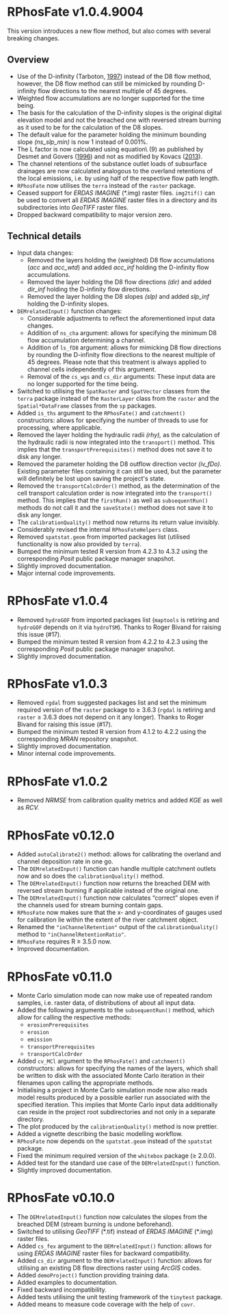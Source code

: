 # RPhosFate v1.0.4.9004

This version introduces a new flow method, but also comes with several breaking changes.

## Overview

* Use of the D-infinity (Tarboton, [1997](https://doi.org/10.1029/96WR03137)) instead of the D8 flow method, however, the D8 flow method can still be mimicked by rounding D-infinity flow directions to the nearest multiple of 45 degrees.
* Weighted flow accumulations are no longer supported for the time being.
* The basis for the calculation of the D-infinity slopes is the original digital elevation model and not the breached one with reversed stream burning as it used to be for the calculation of the D8 slopes.
* The default value for the parameter holding the minimum bounding slope _(ns\_slp_min)_ is now 1 instead of 0.001%.
* The L factor is now calculated using equation\ (9) as published by Desmet and Govers ([1996](https://www.jswconline.org/content/51/5/427)) and not as modified by Kovacs ([2013](http://hdl.handle.net/20.500.12708/9468)).
* The channel retentions of the substance outlet loads of subsurface drainages are now calculated analogous to the overland retentions of the local emissions, i.e. by using half of the respective flow path length.
* `RPhosFate` now utilises the `terra` instead of the `raster` package.
* Ceased support for _ERDAS IMAGINE_ (\*.img) raster files. `img2tif()` can be used to convert all _ERDAS IMAGINE_ raster files in a directory and its subdirectories into _GeoTIFF_ raster files.
* Dropped backward compatibility to major version zero.

## Technical details

* Input data changes:
  * Removed the layers holding the (weighted) D8 flow accumulations (_acc_ and _acc\_wtd_) and added _acc\_inf_ holding the D-infinity flow accumulations.
  * Removed the layer holding the D8 flow directions _(dir)_ and added _dir\_inf_ holding the D-infinity flow directions.
  * Removed the layer holding the D8 slopes _(slp)_ and added _slp\_inf_ holding the D-infinity slopes.
* `DEMrelatedInput()` function changes:
  * Considerable adjustments to reflect the aforementioned input data changes.
  * Addition of `ns_cha` argument: allows for specifying the minimum D8 flow accumulation determining a channel.
  * Addition of `ls_fD8` argument: allows for mimicking D8 flow directions by rounding the D-infinity flow directions to the nearest multiple of 45 degrees. Please note that this treatment is always applied to channel cells independently of this argument.
  * Removal of the `cs_wgs` and `cs_dir` arguments: These input data are no longer supported for the time being.
* Switched to utilising the `SpatRaster` and `SpatVector` classes from the `terra` package instead of the `RasterLayer` class from the `raster` and the `Spatial*DataFrame` classes from the `sp` packages.
* Added `is_ths` argument to the `RPhosFate()` and `catchment()` constructors: allows for specifying the number of threads to use for processing, where applicable.
* Removed the layer holding the hydraulic radii _(rhy),_ as the calculation of the hydraulic radii is now integrated into the `transport()` method. This implies that the `transportPrerequisites()` method does not save it to disk any longer.
* Removed the parameter holding the D8 outflow direction vector _(iv\_fDo)._ Existing parameter files containing it can still be used, but the parameter will definitely be lost upon saving the project's state.
* Removed the `transportCalcOrder()` method, as the determination of the cell transport calculation order is now integrated into the `transport()` method. This implies that the `firstRun()` as well as `subsequentRun()` methods do not call it and the `saveState()` method does not save it to disk any longer.
* The `calibrationQuality()` method now returns its return value invisibly.
* Considerably revised the internal `RPhosFateHelpers` class.
* Removed `spatstat.geom` from imported packages list (utilised functionality is now also provided by `terra`).
* Bumped the minimum tested R version from 4.2.3 to 4.3.2 using the corresponding _Posit_ public package manager snapshot.
* Slightly improved documentation.
* Major internal code improvements.

# RPhosFate v1.0.4

* Removed `hydroGOF` from imported packages list (`maptools` is retiring and `hydroGOF` depends on it via `hydroTSM`). Thanks to Roger Bivand for raising this issue (#17).
* Bumped the minimum tested R version from 4.2.2 to 4.2.3 using the corresponding _Posit_ public package manager snapshot.
* Slightly improved documentation.

# RPhosFate v1.0.3

* Removed `rgdal` from suggested packages list and set the minimum required version of the `raster` package to ≥ 3.6.3 (`rgdal` is retiring and `raster` ≥ 3.6.3 does not depend on it any longer). Thanks to Roger Bivand for raising this issue (#17).
* Bumped the minimum tested R version from 4.1.2 to 4.2.2 using the corresponding _MRAN_ repository snapshot.
* Slightly improved documentation.
* Minor internal code improvements.

# RPhosFate v1.0.2

* Removed _NRMSE_ from calibration quality metrics and added _KGE_ as well as _RCV._

# RPhosFate v0.12.0

* Added `autoCalibrate2()` method: allows for calibrating the overland and channel deposition rate in one go.
* The `DEMrelatedInput()` function can handle multiple catchment outlets now and so does the `calibrationQuality()` method.
* The `DEMrelatedInput()` function now returns the breached DEM with reversed stream burning if applicable instead of the original one.
* The `DEMrelatedInput()` function now calculates “correct” slopes even if the channels used for stream burning contain gaps.
* `RPhosFate` now makes sure that the x- and y-coordinates of gauges used for calibration lie within the extent of the river catchment object.
* Renamed the `"inChannelRetention"` output of the `calibrationQuality()` method to `"inChannelRetentionRatio"`.
* `RPhosFate` requires R ≥ 3.5.0 now.
* Improved documentation.

# RPhosFate v0.11.0

* Monte Carlo simulation mode can now make use of repeated random samples, i.e. raster data, of distributions of about all input data.
* Added the following arguments to the `subsequentRun()` method, which allow for calling the respective methods:
  * `erosionPrerequisites`
  * `erosion`
  * `emission`
  * `transportPrerequisites`
  * `transportCalcOrder`
* Added `cv_MCl` argument to the `RPhosFate()` and `catchment()` constructors: allows for specifying the names of the layers, which shall be written to disk with the associated Monte Carlo iteration in their filenames upon calling the appropriate methods.
* Initialising a project in Monte Carlo simulation mode now also reads model results produced by a possible earlier run associated with the specified iteration. This implies that Monte Carlo input data additionally can reside in the project root subdirectories and not only in a separate directory.
* The plot produced by the `calibrationQuality()` method is now prettier.
* Added a vignette describing the basic modelling workflow.
* `RPhosFate` now depends on the `spatstat.geom` instead of the `spatstat` package.
* Fixed the minimum required version of the `whitebox` package (≥ 2.0.0).
* Added test for the standard use case of the `DEMrelatedInput()` function.
* Slightly improved documentation.

# RPhosFate v0.10.0

* The `DEMrelatedInput()` function now calculates the slopes from the breached DEM (stream burning is undone beforehand).
* Switched to utilising _GeoTIFF_ (\*.tif) instead of _ERDAS IMAGINE_ (\*.img) raster files.
* Added `cs_fex` argument to the `DEMrelatedInput()` function: allows for using _ERDAS IMAGINE_ raster files for backward compatibility.
* Added `cs_dir` argument to the `DEMrelatedInput()` function: allows for utilising an existing D8 flow directions raster using _ArcGIS_ codes.
* Added `demoProject()` function providing training data.
* Added examples to documentation.
* Fixed backward incompatibility.
* Added tests utilising the unit testing framework of the `tinytest` package.
* Added means to measure code coverage with the help of `covr`.
